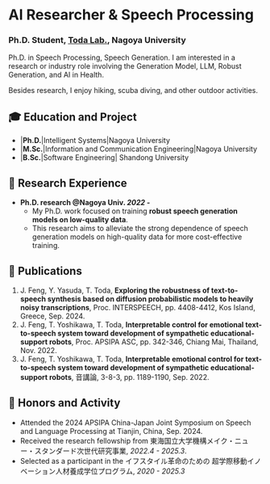 # AI Researcher & Speech Processing
### Ph.D. Student, <a href="https://www.toda.is.i.nagoya-u.ac.jp/">Toda Lab.</a>, Nagoya University
Ph.D. in Speech Processing, Speech Generation. 
I am interested in a research or industry role involving the Generation Model, LLM, Robust Generation, and AI in Health.

Besides research, I enjoy hiking, scuba diving, and other outdoor activities.

<!-- #### Publication Statistics:
Cumulative Impact Factor: **34.171**

Total Citations: **39** <a href="https://scholar.google.com/citations?user=KnuQm0cAAAAJ&hl=en" target="_blank">Google Scholar</a> 

#### Technical Skills:
- Programming Languages: _Proficient in R, Python, and Linux command line; experience with Shiny, Google Colab._
- Phenomics and Genomics: _Expertise in molecular breeding techniques, NGS data analysis, QTL/GWAS, genomic selection, designing field trials, managing phenotyping pipelines, and analyzing high-throughput phenotypic and genotypic data._
- Data Science: _Multivariate analysis, machine learning, large-scale genomic data analysis, and visualization._
-->
  
## 🎓 Education and Project
- |**Ph.D.**|Intelligent Systems|Nagoya University
- |**M.Sc.**|Information and Communication Engineering|Nagoya University
- |**B.Sc.**|Software Engineering| Shandong University

## 🔬 Research Experience
- **Ph.D. research @Nagoya Univ. _2022 -_**
  - My Ph.D. work focused on training **robust speech generation models on low-quality data**.
  - This research aims to alleviate the strong dependence of speech generation models on high-quality data for more cost-effective training.

<!--
**M.Sc. research @Nagoya Univ. _2020.4 - 2022.3_**
- 
-->

<!--
## ✍️ Articles & Blogs
- <a href="" target="_blank"> Articles</a>
-->

## 📜 Publications
1. J. Feng, Y. Yasuda, T. Toda, **Exploring the robustness of text-to-speech synthesis based on diffusion probabilistic models to heavily noisy transcriptions**, Proc. INTERSPEECH, pp. 4408-4412, Kos Island, Greece, Sep. 2024.
2. J. Feng, T. Yoshikawa, T. Toda, **Interpretable control for emotional text-to-speech system toward development of sympathetic educational-support robots**, Proc. APSIPA ASC, pp. 342-346, Chiang Mai, Thailand, Nov. 2022.
3. J. Feng, T. Yoshikawa, T. Toda, **Interpretable emotional control for text-to-speech system toward development of sympathetic educational-support robots**, 音講論, 3-8-3, pp. 1189-1190, Sep. 2022.

## 📌 Honors and Activity
- Attended the 2024 APSIPA China-Japan Joint Symposium on Speech and Language Processing at Tianjin, China, Sep. 2024.
- Received the research fellowship from <a herf="https://dec.nagoya-u.ac.jp/spring_information/" target="_blank">東海国立大学機構メイク・ニュー・スタンダード次世代研究事業</a>, _2022.4 - 2025.3_.
- Selected as a participant in the <a herf="https://www.tmi.mirai.nagoya-u.ac.jp/" target="_blank">イフスタイル革命のための
超学際移動イノベーション人材養成学位プログラム</a>, _2020 - 2025.3_



<!--<a href="mailto:fuuseii1222@gmail.com" target="_blank">**📧Gmail**: fuuseii1222@gmail.com</a> | <a href="https://www.linkedin.com/in/jingyi-feng-59a9a8242/" target="_blank">**👔LinkedIn**: JINGYI FENG</a>-->
